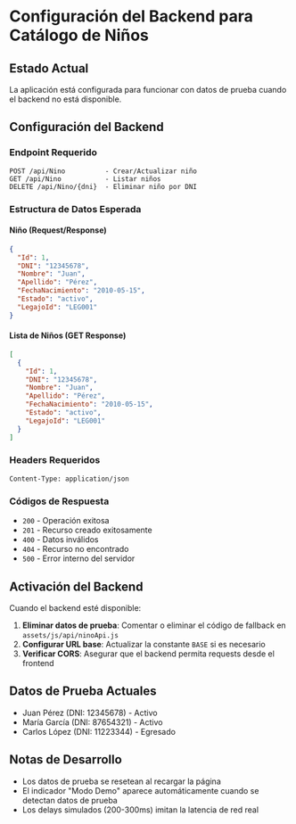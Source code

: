# Configuración del Backend para Catálogo de Niños

## Estado Actual
La aplicación está configurada para funcionar con datos de prueba cuando el backend no está disponible.

## Configuración del Backend

### Endpoint Requerido
```
POST /api/Nino          - Crear/Actualizar niño
GET /api/Nino           - Listar niños
DELETE /api/Nino/{dni}  - Eliminar niño por DNI
```

### Estructura de Datos Esperada

#### Niño (Request/Response)
```json
{
  "Id": 1,
  "DNI": "12345678",
  "Nombre": "Juan",
  "Apellido": "Pérez", 
  "FechaNacimiento": "2010-05-15",
  "Estado": "activo",
  "LegajoId": "LEG001"
}
```

#### Lista de Niños (GET Response)
```json
[
  {
    "Id": 1,
    "DNI": "12345678",
    "Nombre": "Juan",
    "Apellido": "Pérez",
    "FechaNacimiento": "2010-05-15",
    "Estado": "activo",
    "LegajoId": "LEG001"
  }
]
```

### Headers Requeridos
```
Content-Type: application/json
```

### Códigos de Respuesta
- `200` - Operación exitosa
- `201` - Recurso creado exitosamente
- `400` - Datos inválidos
- `404` - Recurso no encontrado
- `500` - Error interno del servidor

## Activación del Backend

Cuando el backend esté disponible:

1. **Eliminar datos de prueba**: Comentar o eliminar el código de fallback en `assets/js/api/ninoApi.js`
2. **Configurar URL base**: Actualizar la constante `BASE` si es necesario
3. **Verificar CORS**: Asegurar que el backend permita requests desde el frontend

## Datos de Prueba Actuales
- Juan Pérez (DNI: 12345678) - Activo
- María García (DNI: 87654321) - Activo  
- Carlos López (DNI: 11223344) - Egresado

## Notas de Desarrollo
- Los datos de prueba se resetean al recargar la página
- El indicador "Modo Demo" aparece automáticamente cuando se detectan datos de prueba
- Los delays simulados (200-300ms) imitan la latencia de red real



